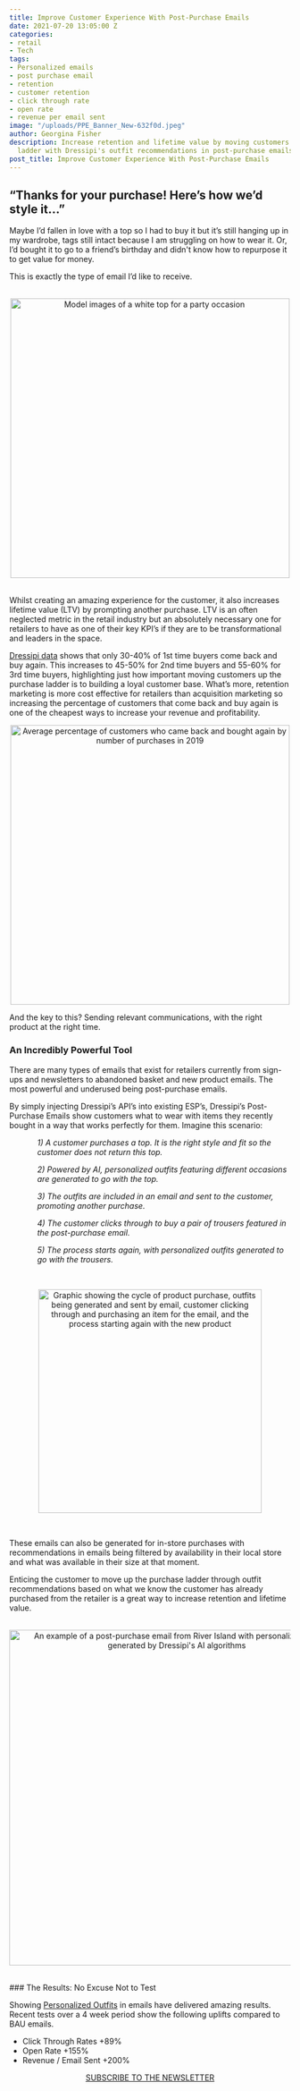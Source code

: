 ```yaml
---
title: Improve Customer Experience With Post-Purchase Emails
date: 2021-07-20 13:05:00 Z
categories:
- retail
- Tech
tags:
- Personalized emails
- post purchase email
- retention
- customer retention
- click through rate
- open rate
- revenue per email sent
image: "/uploads/PPE_Banner_New-632f0d.jpeg"
author: Georgina Fisher
description: Increase retention and lifetime value by moving customers up the purchase
  ladder with Dressipi's outfit recommendations in post-purchase emails.
post_title: Improve Customer Experience With Post-Purchase Emails
---
```


## “Thanks for your purchase! Here’s how we’d style it…”

Maybe I’d fallen in love with a top so I had to buy it but it’s still hanging up in my wardrobe, tags still intact because I am struggling on how to wear it. Or, I’d bought it to go to a friend’s birthday and didn't know how to repurpose it to get value for money.

This is exactly the type of email I’d like to receive.
<br>
<br>

<p style="text-align:center"><img style="margin-left: 0px; width: 500px;" alt="Model images of a white top for a party occasion" src="/uploads/PPE1New.jpeg"/></p>
<br>
Whilst creating an amazing experience for the customer, it also increases lifetime value (LTV) by prompting another purchase. LTV is an often neglected metric in the retail industry but an absolutely necessary one for retailers to have as one of their key KPI’s if they are to be transformational and leaders in the space.

[Dressipi data](https://dressipi.com/blog/secrets-to-success-how-to-optimize-your-email-revenue/) shows that only 30-40% of 1st time buyers come back and buy again. This increases to 45-50% for 2nd time buyers and 55-60% for 3rd time buyers, highlighting just how important moving customers up the purchase ladder is to building a loyal customer base. What’s more, retention marketing is more cost effective for retailers than acquisition marketing so increasing the percentage of customers that come back and buy again is one of the cheapest ways to increase your revenue and profitability. 

<p style="text-align:center"><img style="margin-left: 0px; width: 500px;" alt="Average percentage of customers who came back and bought again by number of purchases in 2019" src="/uploads/1st2nd_2.PNG"/></p>

And the key to this? Sending relevant communications, with the right product at the right time. 

### An Incredibly Powerful Tool

There are many types of emails that exist for retailers currently from sign-ups and newsletters to abandoned basket and new product emails. The most powerful and underused being post-purchase emails.

By simply injecting Dressipi’s API’s into existing ESP’s, Dressipi’s Post-Purchase Emails show customers what to wear with items they recently bought in a way that works perfectly for them. Imagine this scenario:

<p style="padding-left: 50px; font-style: italic;"> 1) A customer purchases a top. It is the right style and fit so the customer does not return this top. </p>

<p style="padding-left: 50px; font-style: italic;"> 2) Powered by AI, personalized outfits featuring different occasions are generated to go with the top. </p>

<p style="padding-left: 50px; font-style: italic;"> 3) The outfits are included in an email and sent to the customer, promoting another purchase. </p>

<p style="padding-left: 50px; font-style: italic;"> 4) The customer clicks through to buy a pair of trousers featured in the post-purchase email. </p>

<p style="padding-left: 50px; font-style: italic;"> 5) The process starts again, with personalized outfits generated to go with the trousers. </p>
<br>
<p style="text-align:center"><img style="margin-left: 0px; width: 400px;" alt="Graphic showing the cycle of product purchase, outfits being generated and sent by email, customer clicking through and purchasing an item for the email, and the process starting again with the new product" src="/uploads/PPE2.JPG"/></p>
<br>

These emails can also be generated for in-store purchases with recommendations in emails being filtered by availability in their local store and what was available in their size at that moment. 

Enticing the customer to move up the purchase ladder through outfit recommendations based on what we know the customer has already purchased from the retailer is a great way to increase retention and lifetime value. 
<br>
<br>
<p style="text-align:center"><img style="margin-left: 0px; width: 600px;" alt="An example of a post-purchase email from River Island with personalized outfits generated by Dressipi's AI algorithms" src="/uploads/PPE3.jpeg"/></p>
<br>
### The Results: No Excuse Not to Test

Showing [Personalized Outfits](https://dressipi.com/blog/driving-better-predictions-with-better-outfit-algorithms/) in emails have delivered amazing results. Recent tests over a 4 week period show the following uplifts compared to BAU emails.
* Click Through Rates +89%
* Open Rate +155%
* Revenue / Email Sent +200% 

<p style="text-align:center"><a href="/subscribe/" class="button button-primary">SUBSCRIBE TO THE NEWSLETTER</a></p>
